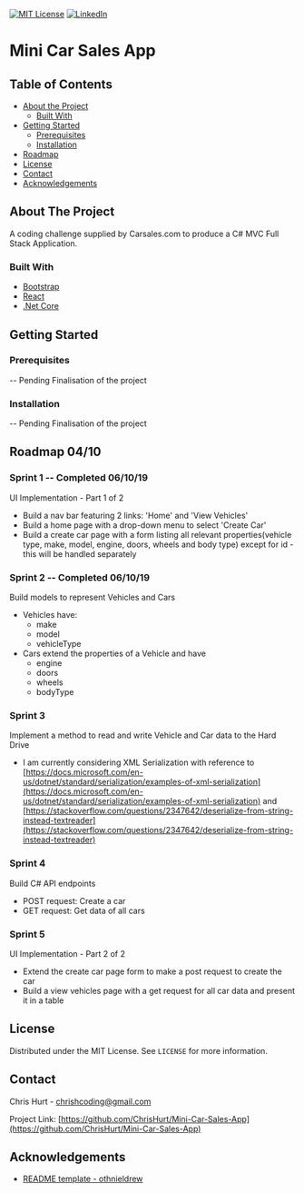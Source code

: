 
[![MIT License][license-shield]][license-url]
[![LinkedIn][linkedin-shield]][linkedin-url]


# Mini Car Sales App

<!-- TABLE OF CONTENTS -->
## Table of Contents

* [About the Project](#about-the-project)
  * [Built With](#built-with)
* [Getting Started](#getting-started)
  * [Prerequisites](#prerequisites)
  * [Installation](#installation) <!-- * [Usage](#usage) -->
* [Roadmap](#roadmap)
* [License](#license)
* [Contact](#contact)
* [Acknowledgements](#acknowledgements)



<!-- ABOUT THE PROJECT -->
## About The Project

A coding challenge supplied by Carsales.com to produce a C# MVC Full Stack Application.

### Built With
* [Bootstrap](https://getbootstrap.com)
* [React](https://reactjs.org/)
* [.Net Core](https://dotnet.microsoft.com/download/dotnet-core/3.0)


<!-- GETTING STARTED -->
## Getting Started

### Prerequisites

-- Pending Finalisation of the project

### Installation

-- Pending Finalisation of the project

<!-- ROADMAP -->
## Roadmap 04/10

### Sprint 1 -- Completed 06/10/19
UI Implementation - Part 1 of 2
- Build a nav bar featuring 2 links: 'Home' and 'View Vehicles'
- Build a home page with a drop-down menu to select 'Create Car'
- Build a create car page with a form listing all relevant properties(vehicle type, make, model, engine, doors, wheels and body type) except for id - this will be handled separately

### Sprint 2 -- Completed 06/10/19
Build models to represent Vehicles and Cars
- Vehicles have:
  - make
  - model
  - vehicleType
- Cars extend the properties of a Vehicle and have
  - engine
  - doors
  - wheels
  - bodyType

### Sprint 3
Implement a method to read and write Vehicle and Car data to the Hard Drive
- I am currently considering XML Serialization with reference to [https://docs.microsoft.com/en-us/dotnet/standard/serialization/examples-of-xml-serialization](https://docs.microsoft.com/en-us/dotnet/standard/serialization/examples-of-xml-serialization) and [https://stackoverflow.com/questions/2347642/deserialize-from-string-instead-textreader](https://stackoverflow.com/questions/2347642/deserialize-from-string-instead-textreader)

### Sprint 4
Build C# API endpoints
- POST request: Create a car
- GET  request: Get data of all cars

### Sprint 5
UI Implementation - Part 2 of 2
- Extend the create car page form to make a post request to create the car
- Build a view vehicles page with a get request for all car data and present it in a table

<!-- LICENSE -->
## License

Distributed under the MIT License. See `LICENSE` for more information.

<!-- CONTACT -->
## Contact

Chris Hurt - chrishcoding@gmail.com

Project Link: [https://github.com/ChrisHurt/Mini-Car-Sales-App](https://github.com/ChrisHurt/Mini-Car-Sales-App)


<!-- ACKNOWLEDGEMENTS -->
## Acknowledgements
* [README template - othnieldrew](https://github.com/othneildrew/Best-README-Template)


[license-shield]: https://img.shields.io/github/license/othneildrew/Best-README-Template.svg?style=flat-square
[license-url]: https://github.com/ChrisHurt/Best-README-Template/blob/master/LICENSE.txt
[linkedin-shield]: https://img.shields.io/badge/-LinkedIn-black.svg?style=flat-square&logo=linkedin&colorB=555
[linkedin-url]: https://linkedin.com/in/christopher-hurt/
<!-- [product-screenshot]: images/screenshot.png -->